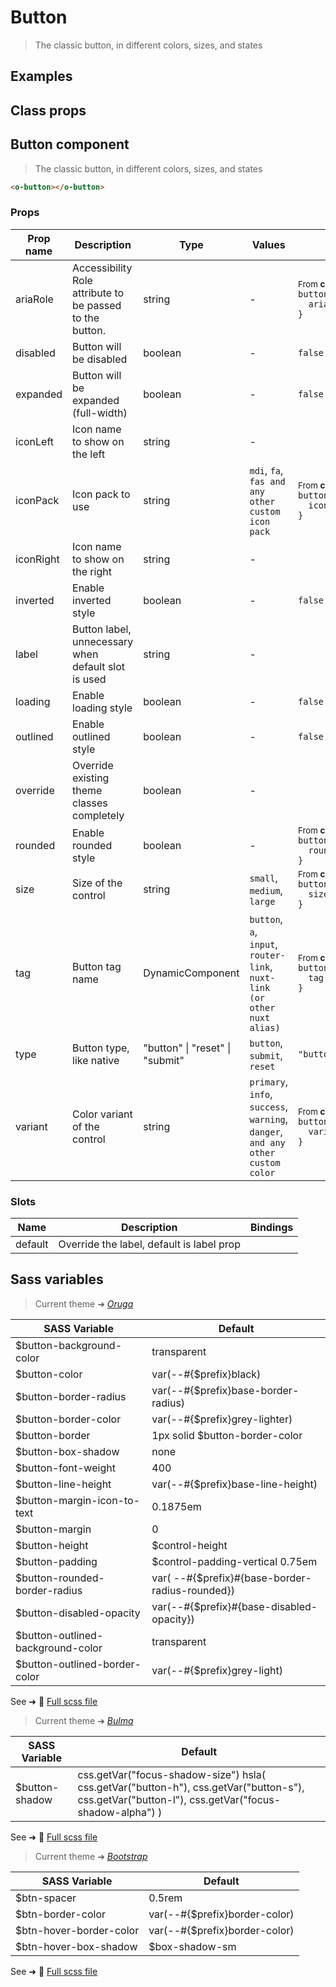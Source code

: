 # Button

<div class="vp-doc">

> The classic button, in different colors, sizes, and states

</div>

<div class="vp-example">

## Examples

<example-button />

</div>

<div class="vp-example">

## Class props

<inspector-button-viewer />

</div>

<div class="vp-doc">

## Button component

> The classic button, in different colors, sizes, and states

```html
<o-button></o-button>
```

### Props

| Prop name | Description                                              | Type                            | Values                                                                          | Default                                                                                                                                              |
| --------- | -------------------------------------------------------- | ------------------------------- | ------------------------------------------------------------------------------- | ---------------------------------------------------------------------------------------------------------------------------------------------------- |
| ariaRole  | Accessibility Role attribute to be passed to the button. | string                          | -                                                                               | <div><small>From <b>config</b>:</small></div><code style='white-space: nowrap; padding: 0;'>button: {<br>&nbsp;&nbsp;ariaRole: "button"<br>}</code>  |
| disabled  | Button will be disabled                                  | boolean                         | -                                                                               | <code style='white-space: nowrap; padding: 0;'>false</code>                                                                                          |
| expanded  | Button will be expanded (full-width)                     | boolean                         | -                                                                               | <code style='white-space: nowrap; padding: 0;'>false</code>                                                                                          |
| iconLeft  | Icon name to show on the left                            | string                          | -                                                                               |                                                                                                                                                      |
| iconPack  | Icon pack to use                                         | string                          | `mdi`, `fa`, `fas and any other custom icon pack`                               | <div><small>From <b>config</b>:</small></div><code style='white-space: nowrap; padding: 0;'>button: {<br>&nbsp;&nbsp;iconPack: undefined<br>}</code> |
| iconRight | Icon name to show on the right                           | string                          | -                                                                               |                                                                                                                                                      |
| inverted  | Enable inverted style                                    | boolean                         | -                                                                               | <code style='white-space: nowrap; padding: 0;'>false</code>                                                                                          |
| label     | Button label, unnecessary when default slot is used      | string                          | -                                                                               |                                                                                                                                                      |
| loading   | Enable loading style                                     | boolean                         | -                                                                               | <code style='white-space: nowrap; padding: 0;'>false</code>                                                                                          |
| outlined  | Enable outlined style                                    | boolean                         | -                                                                               | <code style='white-space: nowrap; padding: 0;'>false</code>                                                                                          |
| override  | Override existing theme classes completely               | boolean                         | -                                                                               |                                                                                                                                                      |
| rounded   | Enable rounded style                                     | boolean                         | -                                                                               | <div><small>From <b>config</b>:</small></div><code style='white-space: nowrap; padding: 0;'>button: {<br>&nbsp;&nbsp;rounded: false<br>}</code>      |
| size      | Size of the control                                      | string                          | `small`, `medium`, `large`                                                      | <div><small>From <b>config</b>:</small></div><code style='white-space: nowrap; padding: 0;'>button: {<br>&nbsp;&nbsp;size: undefined<br>}</code>     |
| tag       | Button tag name                                          | DynamicComponent                | `button`, `a`, `input`, `router-link`, `nuxt-link (or other nuxt alias)`        | <div><small>From <b>config</b>:</small></div><code style='white-space: nowrap; padding: 0;'>button: {<br>&nbsp;&nbsp;tag: "button"<br>}</code>       |
| type      | Button type, like native                                 | "button" \| "reset" \| "submit" | `button`, `submit`, `reset`                                                     | <code style='white-space: nowrap; padding: 0;'>"button"</code>                                                                                       |
| variant   | Color variant of the control                             | string                          | `primary`, `info`, `success`, `warning`, `danger`, `and any other custom color` | <div><small>From <b>config</b>:</small></div><code style='white-space: nowrap; padding: 0;'>button: {<br>&nbsp;&nbsp;variant: undefined<br>}</code>  |

### Slots

| Name    | Description                               | Bindings |
| ------- | ----------------------------------------- | -------- |
| default | Override the label, default is label prop |          |

</div>

<div class="vp-doc">

## Sass variables

<div class="theme-oruga">

> Current theme ➜ _[Oruga](https://github.com/oruga-ui/theme-oruga)_

| SASS Variable                     | Default                                         |
| --------------------------------- | ----------------------------------------------- |
| $button-background-color          | transparent                                     |
| $button-color                     | var(--#{$prefix}black)                          |
| $button-border-radius             | var(--#{$prefix}base-border-radius)             |
| $button-border-color              | var(--#{$prefix}grey-lighter)                   |
| $button-border                    | 1px solid $button-border-color                  |
| $button-box-shadow                | none                                            |
| $button-font-weight               | 400                                             |
| $button-line-height               | var(--#{$prefix}base-line-height)               |
| $button-margin-icon-to-text       | 0.1875em                                        |
| $button-margin                    | 0                                               |
| $button-height                    | $control-height                                 |
| $button-padding                   | $control-padding-vertical 0.75em                |
| $button-rounded-border-radius     | var( --#{$prefix}#{base-border-radius-rounded}) |
| $button-disabled-opacity          | var(--#{$prefix}#{base-disabled-opacity})       |
| $button-outlined-background-color | transparent                                     |
| $button-outlined-border-color     | var(--#{$prefix}grey-light)                     |


See ➜ 📄 [Full scss file](https://github.com/oruga-ui/theme-oruga/tree/main/src/assets/scss/components/_button.scss)

</div>
<div class="theme-bulma">

> Current theme ➜ _[Bulma](https://github.com/oruga-ui/theme-bulma)_

| SASS Variable  | Default                                                                                                                                          |
| -------------- | ------------------------------------------------------------------------------------------------------------------------------------------------ |
| $button-shadow | css.getVar("focus-shadow-size") hsla( css.getVar("button-h"), css.getVar("button-s"), css.getVar("button-l"), css.getVar("focus-shadow-alpha") ) |

See ➜ 📄 [Full scss file](https://github.com/oruga-ui/theme-bulma/tree/main/src/assets/scss/components/_button.scss)

</div>
<div class="theme-bootstrap">

> Current theme ➜ _[Bootstrap](https://github.com/oruga-ui/theme-bootstrap)_

| SASS Variable           | Default                       |
| ----------------------- | ----------------------------- |
| $btn-spacer             | 0.5rem                        |
| $btn-border-color       | var(--#{$prefix}border-color) |
| $btn-hover-border-color | var(--#{$prefix}border-color) |
| $btn-hover-box-shadow   | $box-shadow-sm                |

See ➜ 📄 [Full scss file](https://github.com/oruga-ui/theme-bootstrap/tree/main/src/assets/scss/components/_button.scss)

</div>

</div>
